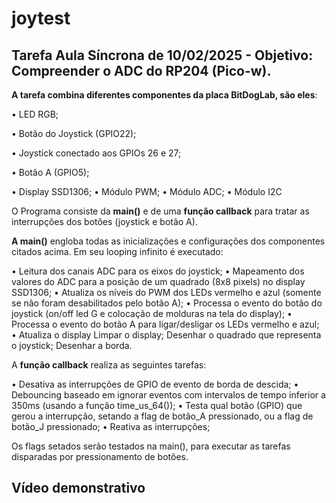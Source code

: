 # joytest

## Tarefa Aula Síncrona de 10/02/2025 - Objetivo: Compreender o ADC do RP204 (Pico-w). 

**A tarefa combina diferentes componentes da placa BitDogLab, são eles**:

• LED RGB;

• Botão do Joystick (GPIO22);

• Joystick conectado aos GPIOs 26 e 27;

• Botão A (GPIO5);

• Display SSD1306;
• Módulo PWM;
• Módulo ADC;
• Módulo I2C

O Programa consiste da **main()** e de uma **função callback** para tratar as interrupções dos botões (joystick e botão A).

**A main()** engloba todas as inicializações e configurações dos componentes citados acima. 
Em seu looping infinito é executado:

• Leitura dos canais ADC para os eixos do joystick;
• Mapeamento dos valores do ADC para a posição de um quadrado (8x8 pixels) no display SSD1306;
• Atualiza os níveis do PWM dos LEDs vermelho e azul (somente se não foram desabilitados pelo botão A);
• Processa o evento do botão do joystick (on/off led G e colocação de molduras na tela do display);
• Processa o evento do botão A para ligar/desligar os LEDs vermelho e azul;
• Atualiza o display
    Limpar o display;
    Desenhar o quadrado que representa o joystick;
    Desenhar a borda.

A **função callback** realiza as seguintes tarefas:

• Desativa as interrupções de GPIO de evento de borda de descida;
• Debouncing baseado em ignorar eventos com intervalos de tempo inferior a 350ms (usando a função time_us_64());
• Testa qual botão (GPIO) que gerou a interrupção, setando a flag de botão_A pressionado, ou a flag de botão_J pressionado;
• Reativa as interrupções;

Os flags setados serão testados na main(), para executar as tarefas disparadas por pressionamento de botões.

## Vídeo demonstrativo



